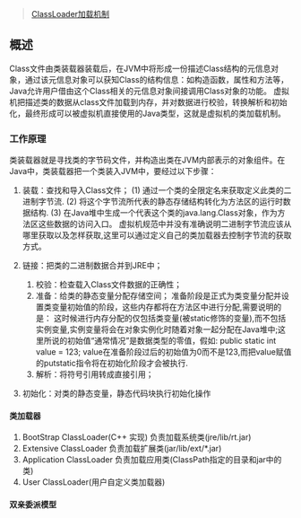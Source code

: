 > [ClassLoader加载机制](https://www.cnblogs.com/ITtangtang/p/3978102.html)

## 概述

Class文件由类装载器装载后，在JVM中将形成一份描述Class结构的元信息对象，通过该元信息对象可以获知Class的结构信息：如构造函数，属性和方法等，Java允许用户借由这个Class相关的元信息对象间接调用Class对象的功能。
虚拟机把描述类的数据从class文件加载到内存，并对数据进行校验，转换解析和初始化，最终形成可以被虚拟机直接使用的Java类型，这就是虚拟机的类加载机制。

### 工作原理

类装载器就是寻找类的字节码文件，并构造出类在JVM内部表示的对象组件。在Java中，类装载器把一个类装入JVM中，要经过以下步骤：

   1. 装载：查找和导入Class文件；
      (1) 通过一个类的全限定名来获取定义此类的二进制字节流.
      (2) 将这个字节流所代表的静态存储结构转化为方法区的运行时数据结构.
      (3) 在Java堆中生成一个代表这个类的java.lang.Class对象，作为方法区这些数据的访问入口。
      虚拟机规范中并没有准确说明二进制字节流应该从哪里获取以及怎样获取,这里可以通过定义自己的类加载器去控制字节流的获取方式。

   2. 链接：把类的二进制数据合并到JRE中；
      1. 校验：检查载入Class文件数据的正确性；
      2. 准备：给类的静态变量分配存储空间；
         准备阶段是正式为类变量分配并设置类变量初始值的阶段，这些内存都将在方法区中进行分配,需要说明的是：
         这时候进行内存分配的仅包括类变量(被static修饰的变量),而不包括实例变量,实例变量将会在对象实例化时随着对象一起分配在Java堆中;这里所说的初始值“通常情况”是数据类型的零值，假如:
         public static int value = 123;
         value在准备阶段过后的初始值为0而不是123,而把value赋值的putstatic指令将在初始化阶段才会被执行.
      3. 解析：将符号引用转成直接引用；
   3. 初始化：对类的静态变量，静态代码块执行初始化操作

#### 类加载器

1. BootStrap ClassLoader(C++ 实现)
   负责加载系统类(jre/lib/rt.jar)
2. Extensive ClassLoader
   负责加载扩展类(jar/lib/ext/*.jar)
3. Application ClassLoader
   负责加载应用类(ClassPath指定的目录和jar中的类)
4. User ClassLoader(用户自定义类加载器)

#### 双亲委派模型

